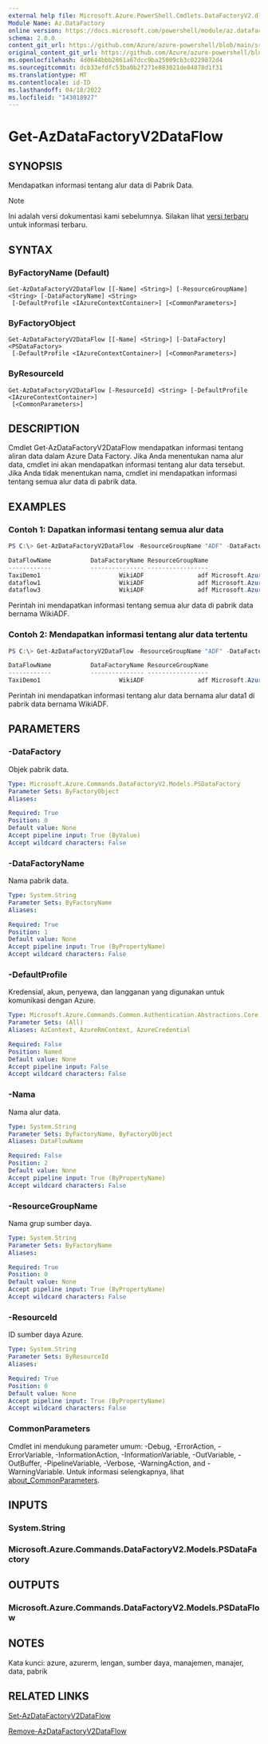 ```yaml
---
external help file: Microsoft.Azure.PowerShell.Cmdlets.DataFactoryV2.dll-Help.xml
Module Name: Az.DataFactory
online version: https://docs.microsoft.com/powershell/module/az.datafactory/get-azdatafactoryv2dataflow
schema: 2.0.0
content_git_url: https://github.com/Azure/azure-powershell/blob/main/src/DataFactory/DataFactoryV2/help/Get-AzDataFactoryV2DataFlow.md
original_content_git_url: https://github.com/Azure/azure-powershell/blob/main/src/DataFactory/DataFactoryV2/help/Get-AzDataFactoryV2DataFlow.md
ms.openlocfilehash: 4d0644bbb2861a67dcc9ba25009cb3c0229872d4
ms.sourcegitcommit: dcb33efdfc53ba0b2f271e883021de84878d1f31
ms.translationtype: MT
ms.contentlocale: id-ID
ms.lasthandoff: 04/18/2022
ms.locfileid: "143018927"
---
```

# Get-AzDataFactoryV2DataFlow

## SYNOPSIS
Mendapatkan informasi tentang alur data di Pabrik Data.

> [!NOTE]
>Ini adalah versi dokumentasi kami sebelumnya. Silakan lihat [versi terbaru](/powershell/module/az.datafactory/get-azdatafactoryv2dataflow) untuk informasi terbaru.

## SYNTAX

### ByFactoryName (Default)
```
Get-AzDataFactoryV2DataFlow [[-Name] <String>] [-ResourceGroupName] <String> [-DataFactoryName] <String>
 [-DefaultProfile <IAzureContextContainer>] [<CommonParameters>]
```

### ByFactoryObject
```
Get-AzDataFactoryV2DataFlow [[-Name] <String>] [-DataFactory] <PSDataFactory>
 [-DefaultProfile <IAzureContextContainer>] [<CommonParameters>]
```

### ByResourceId
```
Get-AzDataFactoryV2DataFlow [-ResourceId] <String> [-DefaultProfile <IAzureContextContainer>]
 [<CommonParameters>]
```

## DESCRIPTION
Cmdlet Get-AzDataFactoryV2DataFlow mendapatkan informasi tentang aliran data dalam Azure Data Factory.
Jika Anda menentukan nama alur data, cmdlet ini akan mendapatkan informasi tentang alur data tersebut.
Jika Anda tidak menentukan nama, cmdlet ini mendapatkan informasi tentang semua alur data di pabrik data.

## EXAMPLES
### Contoh 1: Dapatkan informasi tentang semua alur data
```powershell
PS C:\> Get-AzDataFactoryV2DataFlow -ResourceGroupName "ADF" -DataFactoryName "WikiADF"

DataFlowName           DataFactoryName ResourceGroupName                                                    Properties
------------           --------------- -----------------                                                    ----------
TaxiDemo1                      WikiADF               adf Microsoft.Azure.Management.DataFactory.Models.MappingDataFlow
dataflow1                      WikiADF               adf Microsoft.Azure.Management.DataFactory.Models.MappingDataFlow
dataflow3                      WikiADF               adf Microsoft.Azure.Management.DataFactory.Models.MappingDataFlow
```

Perintah ini mendapatkan informasi tentang semua alur data di pabrik data bernama WikiADF.

### Contoh 2: Mendapatkan informasi tentang alur data tertentu
```powershell
PS C:\> Get-AzDataFactoryV2DataFlow -ResourceGroupName "ADF" -DataFactoryName "WikiADF" -Name "dataflow1"

DataFlowName           DataFactoryName ResourceGroupName                                                    Properties
------------           --------------- -----------------                                                    ----------
TaxiDemo1                      WikiADF               adf Microsoft.Azure.Management.DataFactory.Models.MappingDataFlow
```

Perintah ini mendapatkan informasi tentang alur data bernama alur data1 di pabrik data bernama WikiADF.

## PARAMETERS

### -DataFactory
Objek pabrik data.

```yaml
Type: Microsoft.Azure.Commands.DataFactoryV2.Models.PSDataFactory
Parameter Sets: ByFactoryObject
Aliases:

Required: True
Position: 0
Default value: None
Accept pipeline input: True (ByValue)
Accept wildcard characters: False
```

### -DataFactoryName
Nama pabrik data.

```yaml
Type: System.String
Parameter Sets: ByFactoryName
Aliases:

Required: True
Position: 1
Default value: None
Accept pipeline input: True (ByPropertyName)
Accept wildcard characters: False
```

### -DefaultProfile
Kredensial, akun, penyewa, dan langganan yang digunakan untuk komunikasi dengan Azure.

```yaml
Type: Microsoft.Azure.Commands.Common.Authentication.Abstractions.Core.IAzureContextContainer
Parameter Sets: (All)
Aliases: AzContext, AzureRmContext, AzureCredential

Required: False
Position: Named
Default value: None
Accept pipeline input: False
Accept wildcard characters: False
```

### -Nama
Nama alur data.

```yaml
Type: System.String
Parameter Sets: ByFactoryName, ByFactoryObject
Aliases: DataFlowName

Required: False
Position: 2
Default value: None
Accept pipeline input: True (ByPropertyName)
Accept wildcard characters: False
```

### -ResourceGroupName
Nama grup sumber daya.

```yaml
Type: System.String
Parameter Sets: ByFactoryName
Aliases:

Required: True
Position: 0
Default value: None
Accept pipeline input: True (ByPropertyName)
Accept wildcard characters: False
```

### -ResourceId
ID sumber daya Azure.

```yaml
Type: System.String
Parameter Sets: ByResourceId
Aliases:

Required: True
Position: 0
Default value: None
Accept pipeline input: True (ByPropertyName)
Accept wildcard characters: False
```

### CommonParameters
Cmdlet ini mendukung parameter umum: -Debug, -ErrorAction, -ErrorVariable, -InformationAction, -InformationVariable, -OutVariable, -OutBuffer, -PipelineVariable, -Verbose, -WarningAction, and -WarningVariable. Untuk informasi selengkapnya, lihat [about_CommonParameters](http://go.microsoft.com/fwlink/?LinkID=113216).

## INPUTS

### System.String

### Microsoft.Azure.Commands.DataFactoryV2.Models.PSDataFactory

## OUTPUTS

### Microsoft.Azure.Commands.DataFactoryV2.Models.PSDataFlow

## NOTES
Kata kunci: azure, azurerm, lengan, sumber daya, manajemen, manajer, data, pabrik

## RELATED LINKS

[Set-AzDataFactoryV2DataFlow](./set-azdatafactoryv2dataflow.md)

[Remove-AzDataFactoryV2DataFlow](./remove-azdatafactoryv2dataflow.md)

